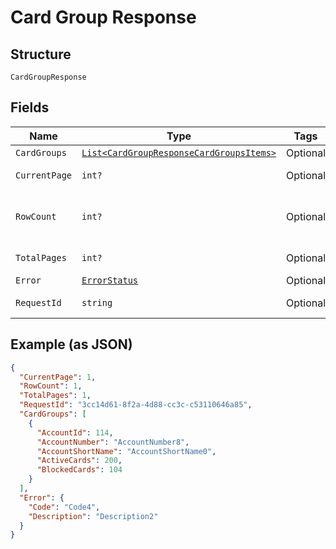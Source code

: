 
# Card Group Response

## Structure

`CardGroupResponse`

## Fields

| Name | Type | Tags | Description |
|  --- | --- | --- | --- |
| `CardGroups` | [`List<CardGroupResponseCardGroupsItems>`](../../doc/models/card-group-response-card-groups-items.md) | Optional | - |
| `CurrentPage` | `int?` | Optional | current page |
| `RowCount` | `int?` | Optional | number of records in current response |
| `TotalPages` | `int?` | Optional | Total pages available |
| `Error` | [`ErrorStatus`](../../doc/models/error-status.md) | Optional | - |
| `RequestId` | `string` | Optional | API Request id |

## Example (as JSON)

```json
{
  "CurrentPage": 1,
  "RowCount": 1,
  "TotalPages": 1,
  "RequestId": "3cc14d61-8f2a-4d88-cc3c-c53110646a85",
  "CardGroups": [
    {
      "AccountId": 114,
      "AccountNumber": "AccountNumber8",
      "AccountShortName": "AccountShortName0",
      "ActiveCards": 200,
      "BlockedCards": 104
    }
  ],
  "Error": {
    "Code": "Code4",
    "Description": "Description2"
  }
}
```

